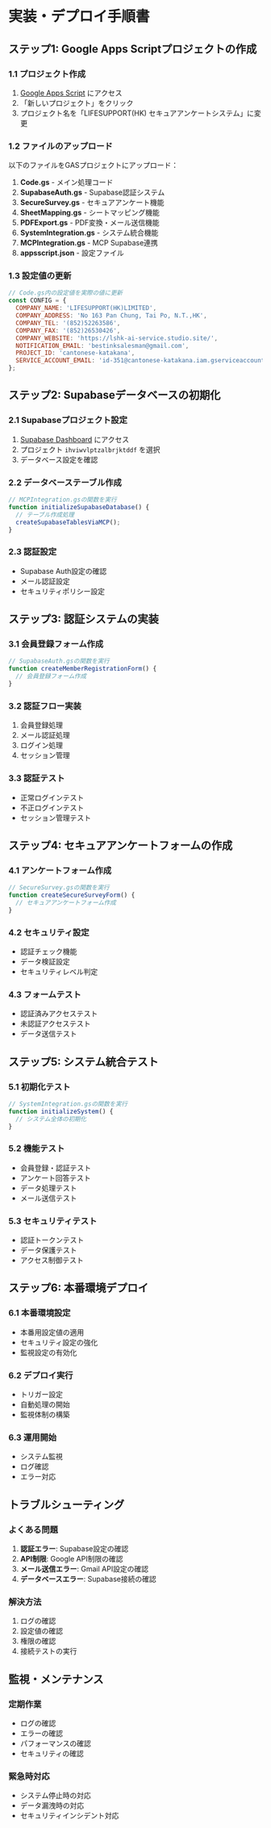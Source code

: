 # 実装・デプロイ手順書

## ステップ1: Google Apps Scriptプロジェクトの作成

### 1.1 プロジェクト作成
1. [Google Apps Script](https://script.google.com/) にアクセス
2. 「新しいプロジェクト」をクリック
3. プロジェクト名を「LIFESUPPORT(HK) セキュアアンケートシステム」に変更

### 1.2 ファイルのアップロード
以下のファイルをGASプロジェクトにアップロード：

1. **Code.gs** - メイン処理コード
2. **SupabaseAuth.gs** - Supabase認証システム
3. **SecureSurvey.gs** - セキュアアンケート機能
4. **SheetMapping.gs** - シートマッピング機能
5. **PDFExport.gs** - PDF変換・メール送信機能
6. **SystemIntegration.gs** - システム統合機能
7. **MCPIntegration.gs** - MCP Supabase連携
8. **appsscript.json** - 設定ファイル

### 1.3 設定値の更新
```javascript
// Code.gs内の設定値を実際の値に更新
const CONFIG = {
  COMPANY_NAME: 'LIFESUPPORT(HK)LIMITED',
  COMPANY_ADDRESS: 'No 163 Pan Chung, Tai Po, N.T.,HK',
  COMPANY_TEL: '(852)52263586',
  COMPANY_FAX: '(852)26530426',
  COMPANY_WEBSITE: 'https://lshk-ai-service.studio.site/',
  NOTIFICATION_EMAIL: 'bestinksalesman@gmail.com',
  PROJECT_ID: 'cantonese-katakana',
  SERVICE_ACCOUNT_EMAIL: 'id-351@cantonese-katakana.iam.gserviceaccount.com'
};
```

## ステップ2: Supabaseデータベースの初期化

### 2.1 Supabaseプロジェクト設定
1. [Supabase Dashboard](https://supabase.com/dashboard) にアクセス
2. プロジェクト `ihviwvlptzalbrjktddf` を選択
3. データベース設定を確認

### 2.2 データベーステーブル作成
```javascript
// MCPIntegration.gsの関数を実行
function initializeSupabaseDatabase() {
  // テーブル作成処理
  createSupabaseTablesViaMCP();
}
```

### 2.3 認証設定
- Supabase Auth設定の確認
- メール認証設定
- セキュリティポリシー設定

## ステップ3: 認証システムの実装

### 3.1 会員登録フォーム作成
```javascript
// SupabaseAuth.gsの関数を実行
function createMemberRegistrationForm() {
  // 会員登録フォーム作成
}
```

### 3.2 認証フロー実装
1. 会員登録処理
2. メール認証処理
3. ログイン処理
4. セッション管理

### 3.3 認証テスト
- 正常ログインテスト
- 不正ログインテスト
- セッション管理テスト

## ステップ4: セキュアアンケートフォームの作成

### 4.1 アンケートフォーム作成
```javascript
// SecureSurvey.gsの関数を実行
function createSecureSurveyForm() {
  // セキュアアンケートフォーム作成
}
```

### 4.2 セキュリティ設定
- 認証チェック機能
- データ検証設定
- セキュリティレベル判定

### 4.3 フォームテスト
- 認証済みアクセステスト
- 未認証アクセステスト
- データ送信テスト

## ステップ5: システム統合テスト

### 5.1 初期化テスト
```javascript
// SystemIntegration.gsの関数を実行
function initializeSystem() {
  // システム全体の初期化
}
```

### 5.2 機能テスト
- 会員登録・認証テスト
- アンケート回答テスト
- データ処理テスト
- メール送信テスト

### 5.3 セキュリティテスト
- 認証トークンテスト
- データ保護テスト
- アクセス制御テスト

## ステップ6: 本番環境デプロイ

### 6.1 本番環境設定
- 本番用設定値の適用
- セキュリティ設定の強化
- 監視設定の有効化

### 6.2 デプロイ実行
- トリガー設定
- 自動処理の開始
- 監視体制の構築

### 6.3 運用開始
- システム監視
- ログ確認
- エラー対応

## トラブルシューティング

### よくある問題
1. **認証エラー**: Supabase設定の確認
2. **API制限**: Google API制限の確認
3. **メール送信エラー**: Gmail API設定の確認
4. **データベースエラー**: Supabase接続の確認

### 解決方法
1. ログの確認
2. 設定値の確認
3. 権限の確認
4. 接続テストの実行

## 監視・メンテナンス

### 定期作業
- ログの確認
- エラーの確認
- パフォーマンスの確認
- セキュリティの確認

### 緊急時対応
- システム停止時の対応
- データ漏洩時の対応
- セキュリティインシデント対応

